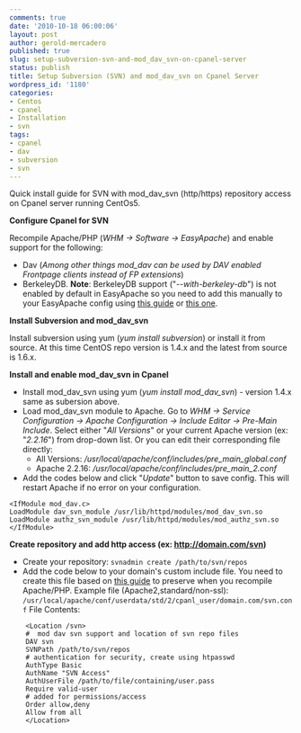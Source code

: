 ```yaml
---
comments: true
date: '2010-10-18 06:00:06'
layout: post
author: gerold-mercadero
published: true
slug: setup-subversion-svn-and-mod_dav_svn-on-cpanel-server
status: publish
title: Setup Subversion (SVN) and mod_dav_svn on Cpanel Server
wordpress_id: '1180'
categories:
- Centos
- cpanel
- Installation
- svn
tags:
- cpanel
- dav
- subversion
- svn
---
```


Quick install guide for SVN with mod_dav_svn (http/https) repository access on Cpanel server running CentOs5.

**Configure Cpanel for SVN**

Recompile Apache/PHP (_WHM -> Software -> EasyApache_) and enable support for the following:

* Dav (_Among other things mod_dav can be used by DAV enabled Frontpage clients instead of FP extensions_)
* BerkeleyDB.  **Note**: BerkeleyDB support ("_--with-berkeley-db_") is not enabled by default in EasyApache so you need to add this manually to your EasyApache config using [this guide](http://docs.cpanel.net/twiki/bin/view/EasyApache3/CustomConfigureFlags) or [this one](http://community.eapps.com/showthread.php?271-Adding-subversion-support-to-Apache).

**Install Subversion and mod_dav_svn**

Install subversion using yum (_yum install subversion_) or install it from source.  At this time CentOS repo version is 1.4.x and the latest from source is 1.6.x.

**Install and enable mod_dav_svn in Cpanel**

* Install mod_dav_svn using yum (_yum install mod_dav_svn_) - version 1.4.x same as subersion above.
* Load mod_dav_svn module to Apache.  Go to _WHM -> Service Configuration -> Apache Configuration -> Include Editor -> Pre-Main Include_.   Select either "_All Versions_" or your current Apache version (ex: "_2.2.16_") from drop-down list.  Or you can edit their corresponding file directly:
	* All Versions:  _/usr/local/apache/conf/includes/pre_main_global.conf_
	* Apache 2.2.16: _/usr/local/apache/conf/includes/pre_main_2.conf_
* Add the codes below and click "_Update_" button to save config. This will restart Apache if no error on your configuration.
```
<IfModule mod_dav.c>
LoadModule dav_svn_module /usr/lib/httpd/modules/mod_dav_svn.so
LoadModule authz_svn_module /usr/lib/httpd/modules/mod_authz_svn.so
</IfModule>
```

**Create repository and add http access (ex: http://domain.com/svn)**

* Create your repository: `svnadmin create /path/to/svn/repos`
* Add the code below to your domain's custom include file.  You need to create this file based on [this guide](http://www.cpanel.net/documentation/easyapache/customdirectives.html) to preserve when you recompile Apache/PHP.
  Example file (Apache2,standard/non-ssl):  `/usr/local/apache/conf/userdata/std/2/cpanl_user/domain.com/svn.conf`
  File Contents:
```
    <Location /svn>
    #  mod dav svn support and location of svn repo files
    DAV svn
    SVNPath /path/to/svn/repos
    # authentication for security, create using htpasswd
    AuthType Basic
    AuthName "SVN Access"
    AuthUserFile /path/to/file/containing/user.pass
    Require valid-user
    # added for permissions/access
    Order allow,deny
    Allow from all
    </Location>
```

